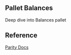## Pallet Balances

Deep dive into Balances pallet

## Reference
[Parity Docs](https://github.com/paritytech/substrate/tree/master/frame/balances)
